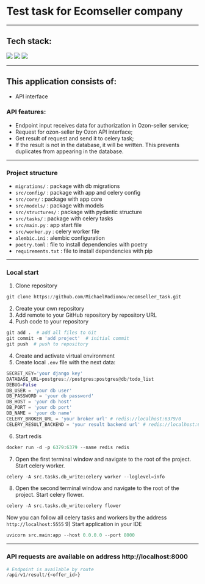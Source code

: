 # Test task for Ecomseller company
___
## Tech stack:
<img src="https://img.shields.io/badge/python-3670A0?style=for-the-badge&logo=python&logoColor=ffdd54"/>     
<img src="https://img.shields.io/badge/FastAPI-005571?style=for-the-badge&logo=fastapi"/>
<img src="https://img.shields.io/badge/postgres-%23316192.svg?style=for-the-badge&logo=postgresql&logoColor=white"/>

___
## This application consists of:   
- API interface
### API features:
- Endpoint input receives data for authorization in Ozon-seller service;
- Request for ozon-seller by Ozon API interface;
- Get result of request and send it to celery task;
- If the result is not in the database, it will be written. This prevents duplicates from appearing in the database.
___
### Project structure
- `migrations/` : package with db migrations
- `src/config/` : package with app and celery config
- `src/core/` : package with app core
- `src/models/` : package with models
- `src/structures/` : package with pydantic structure
- `src/tasks/` : package with celery tasks
- `src/main.py` : app start file
- `src/worker.py` : celery worker file
- `alembic.ini` : alembic configuration
- `poetry.toml` : file to install dependencies with poetry
- `requirements.txt` : file to install dependencies with pip

___
### Local start
1) Clone repository
``` python
git clone https://github.com/MichaelRodionov/ecomseller_task.git
```
2) Create your own repository   
3) Add remote to your GitHub repository by repository URL   
4) Push code to your repository
``` python
git add .  # add all files to Git
git commit -m 'add project'  # initial commit
git push  # push to repository
```
4) Create and activate virtual environment   
5) Create local `.env` file with the next data:  
``` python
SECRET_KEY='your django key'
DATABASE_URL=postgres://postgres:postgres@db/todo_list
DEBUG=False
DB_USER = 'your db user'
DB_PASSWORD = 'your db password'
DB_HOST = 'your db host'
DB_PORT = 'your db port'
DB_NAME = 'your db name'
CELERY_BROKER_URL = 'your broker url' # redis://localhost:6379/0
CELERY_RESULT_BACKEND = 'your result backend url' # redis://localhost:6379/1
```
6) Start redis
``` python
docker run -d -p 6379:6379 --name redis redis 
```
7) Open the first terminal window and navigate to the root of the project. Start celery worker.   
``` python
celery -A src.tasks.db_write:celery worker --loglevel=info  
```
8) Open the second terminal window and navigate to the root of the project. Start celery flower.   
``` python
celery -A src.tasks.db_write:celery flower   
```
Now you can follow all celery tasks and workers by the address ```http://localhost:5555```
9) Start application in your IDE
``` python
uvicorn src.main:app --host 0.0.0.0 --port 8000 
```
___
### API requests are available on address http://localhost:8000
``` python
# Endpoint is available by route
/api/v1/result/{<offer_id>}
```